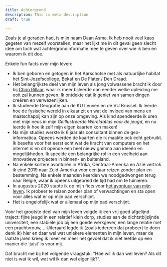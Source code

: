 ```yaml
---
title: Achtergrond
description: This is meta description
draft: true

---
```

Zoals je al geraden had, is mijn naam Daan Asma. Ik heb nooit veel kaas gegeten van mezelf voorstellen, maar het lijkt me in dit geval geen slecht idee om toch wat achtergrondinformatie mee te geven over wie ik ben en waarom ik dit doe. 

Enkele fun facts over mijn leven:

* Ik ben geboren en getogen in het Aarschotse met als natuurlijke habitat het Sint-Jozefscollege, Bekaf en De Flater / Den Draad.
* Het belangrijkste deel van mijn leven als jong volwassene bracht ik door bij [Chiro Rillaar](www.chirojongensrillaar.com "Chiro Rillaar"), waar ik meer bijleerde dan eender welke opleiding me ooit zal kunnen geven. Ik ontdekte dat ik geniet van samen dingen creëren en verwezenlijken.
* Ik studeerde Geografie aan de KU Leuven en de VU Brussel. Ik leerde hoe de fysische wereld in elkaar zit en wat de invloed van mens en maatschappij kan zijn op onze omgeving. Als kind spendeerde ik uren met mijn neus in mijn _Geïllustreerde Wereldatlas voor de jeugd_, en nu leerde ik hoe ik zelf mijn eigen kaarten kon maken!
* Na mijn studies werkte ik 6 jaar als consultant binnen de geo-informatica. Opeens werden de kaarten die ik maakte ook echt gebruikt. Ik besefte voor het eerst écht wat de kracht van computers en het internet is en dit opende een heel nieuw gamma aan ideeën en mogelijkheden. Ik speelde een belangrijke rol in een veelheid aan innovatieve projecten in binnen- en buitenland.
* Na enkele kortere avonturen in Afrika, Centraal-Amerika en Azië vertrok ik eind 2019 naar Zuid-Amerika voor een jaar reizen zonder plan en bestemming. Na enkele maanden keerden we noodgedwongen terug naar België, waar ik opeens uitgebreid de tijd had om te tuinieren.
* In augustus 2020 stapte ik op mijn fiets voor [het avontuur van mijn leven](https://www.polarsteps.com/DaanAsma/3718677-vive-le-velo "Polarsteps"). Ik probeer te reizen zonder plan of verwachtingen en sta open voor alles wat er op mijn pad verschijnt. 
* Het is ongelofelijk wat er allemaal op mijn pad verschijnt.

Voor het grootste deel van mijn leven volgde ik een vrij goed afgelijnd traject: fijne jeugd in een relatief klein dorp, studies aan de dichtstbijzijnde universiteit, een stabiele job bij een goede werkgever, een lange relatie met een prachtvrouw,... Uiteraard legde ik (zoals iedereen dat probeert te doen denk ik) hier en daar wel wat uniekere elementen in mijn leven, maar de laatste jaren kreeg ik meer en meer het gevoel dat ik niet leefde op een manier die 'juist' is voor mij. 

Dat bracht me bij het volgende vraagstuk: "Hoe wil ik dan wel leven? Als dit niet is wat ik wil, wat wil ik dan wel eigenlijk?". 
